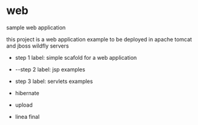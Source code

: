 # web
sample web application

this project is a web application example to be deployed in apache tomcat and jboss wildfly servers

* step 1 label: simple scafold for a web application

* --step 2 label: jsp examples

* step 3 label: servlets examples

* hibernate

*  upload

* linea final


